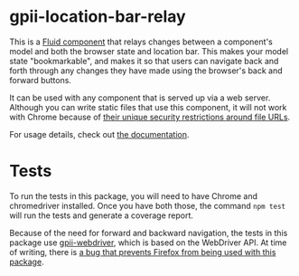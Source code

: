 # gpii-location-bar-relay

This is a [Fluid component](http://fluidproject.org/infusion.html) that relays changes between a component's model and
both the browser state and location bar.  This makes your model state "bookmarkable", and makes it so that users can
navigate back and forth through any changes they have made using the browser's back and forward buttons.

It can be used with any component that is served up via a web server.  Although you can write static files that use this
component, it will not work with Chrome because of [their unique security restrictions around file
URLs](http://blog.chromium.org/2008/12/security-in-depth-local-web-pages.html).

For usage details, check out [the documentation](docs).

# Tests

To run the tests in this package, you will need to have Chrome and chromedriver installed.  Once you have both those,
the command `npm test` will run the tests and generate a coverage report.

Because of the need for forward and backward navigation, the tests in this package use
[gpii-webdriver](https://github.com/GPII/gpii-webdriver), which is based on the WebDriver API.  At time of writing,
there is [a bug that prevents Firefox from being used with this package](https://issues.gpii.net/browse/GPII-1913).

